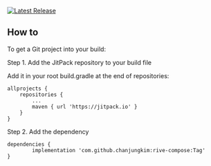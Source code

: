 [![Latest Release](https://img.shields.io/github/v/tag/chanjungkim/rive-compose)](https://github.com/chanjungkim/rive-compose/releases)

## How to

To get a Git project into your build:

Step 1. Add the JitPack repository to your build file

Add it in your root build.gradle at the end of repositories:

	allprojects {
		repositories {
			...
			maven { url 'https://jitpack.io' }
		}
	}
  
Step 2. Add the dependency

	dependencies {
	        implementation 'com.github.chanjungkim:rive-compose:Tag'
	}

